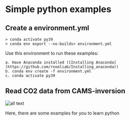# Simple python examples

## Create a environment.yml
```
> conda activate py39
> conda env export --no-builds> environment.yml
```

Use this environment to run these examples:

```
a. Have Anaconda installed ([Installing Anaconda](https://github.com/rnoeliab/Installing_anaconda))
b. conda env create -f environment.yml
c. conda activate py39 
```

## Read CO2 data from CAMS-inversion
![all text](https://github.com/rnoeliab/Inputs-WRF-VPRM/blob/main/flowchart_vprm.png)




Here, there are some examples for you to learn python 
